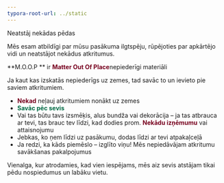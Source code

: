 ```yaml
---
typora-root-url: ../static
---
```


Neatstāj nekādas pēdas

Mēs esam atbildīgi par mūsu pasākuma ilgtspēju, rūpējoties par apkārtējo vidi un neatstājot nekādus atkritumus.

**M.O.O.P ** ir <span style="color:#77011e;">**Matter Out Of Place**</span>nepiederīgi materiāli

Ja kaut kas izskatās nepiederīgs uz zemes, tad savāc to un ievieto pie saviem atkritumiem.

- <span style="color:#77011e;">**Nekad**</span> neļauj atkritumiem nonākt uz zemes
- <span style="color:#006a44;">**Savāc pēc sevis**</span>
- Vai tas būtu tavs izsmēķis, alus bundža vai dekorācija – ja tas atbrauca ar tevi, tas brauc tev līdzi, kad dodies prom. <span style="color:#77011e;">**Nekādu izņēmumu** </span> vai attaisnojumu
- Jebkas, ko ņem līdzi uz pasākumu, dodas līdzi ar tevi atpakaļceļā
- Ja redzi, ka kāds piemēslo – izglīto viņu! Mēs nepiedāvājam atkritumu savākšanas pakalpojumus

Vienalga, kur atrodamies, kad vien iespējams, mēs aiz sevis atstājam tikai pēdu nospiedumus un labāku vietu.